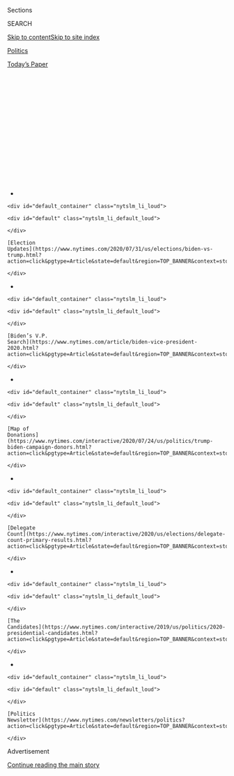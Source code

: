 <div id="app">

<div>

<div>

<div>

<div class="NYTAppHideMasthead css-1q2w90k e1suatyy0">

<div class="section css-ui9rw0 e1suatyy2">

<div class="css-eph4ug er09x8g0">

<div class="css-6n7j50">

</div>

<span class="css-1dv1kvn">Sections</span>

<div class="css-10488qs">

<span class="css-1dv1kvn">SEARCH</span>

</div>

[Skip to content](#site-content)[Skip to site
index](#site-index)

</div>

<div id="masthead-section-label" class="css-1wr3we4 eaxe0e00">

[Politics](https://www.nytimes.com/section/politics)

</div>

<div class="css-10698na e1huz5gh0">

</div>

</div>

<div id="masthead-bar-one" class="section hasLinks css-15hmgas e1csuq9d3">

<div class="css-uqyvli e1csuq9d0">

</div>

<div class="css-1uqjmks e1csuq9d1">

</div>

<div class="css-9e9ivx">

[](https://myaccount.nytimes.com/auth/login?response_type=cookie&client_id=vi)

</div>

<div class="css-1bvtpon e1csuq9d2">

[Today’s
Paper](https://www.nytimes.com/section/todayspaper)

</div>

</div>

</div>

</div>

<div data-aria-hidden="false">

<div id="site-content" data-role="main">

<div>

<div class="css-1aor85t" style="opacity:0.000000001;z-index:-1;visibility:hidden">

<div class="css-1hqnpie">

<div class="css-epjblv">

<span class="css-17xtcya">[Politics](/section/politics)</span><span class="css-x15j1o">|</span><span class="css-fwqvlz">Trump
Hails Acquittal and Lashes Out at His ‘Evil’ and ‘Corrupt’
Opponents</span>

</div>

<div class="css-k008qs">

<div class="css-1iwv8en">

<span class="css-18z7m18"></span>

<div>

</div>

</div>

<span class="css-1n6z4y">https://nyti.ms/2tB92MT</span>

<div class="css-1705lsu">

<div class="css-4xjgmj">

<div class="css-4skfbu" data-role="toolbar" data-aria-label="Social Media Share buttons, Save button, and Comments Panel with current comment count" data-testid="share-tools">

  - 
  - 
  - 
  - 
    
    <div class="css-6n7j50">
    
    </div>

  - 
  - 

</div>

</div>

</div>

</div>

</div>

</div>

<div id="NYT_TOP_BANNER_REGION" class="css-13pd83m">

<div>

<div id="styln-elections-notifications-menu" class="section interactive-content interactive-size-medium css-1edisqu">

<div class="css-17ih8de interactive-body">

<div class="nytslm_innerContainer" data-aria-live="polite">

<div class="nytslm_title">

</div>

  - 
    
    <div id="default_container" class="nytslm_li_loud">
    
    <div id="default" class="nytslm_li_default_loud">
    
    </div>
    
    [Election
    Updates](https://www.nytimes.com/2020/07/31/us/elections/biden-vs-trump.html?action=click&pgtype=Article&state=default&region=TOP_BANNER&context=storylines_menu)
    
    </div>

  - 
    
    <div id="default_container" class="nytslm_li_loud">
    
    <div id="default" class="nytslm_li_default_loud">
    
    </div>
    
    [Biden’s V.P.
    Search](https://www.nytimes.com/article/biden-vice-president-2020.html?action=click&pgtype=Article&state=default&region=TOP_BANNER&context=storylines_menu)
    
    </div>

  - 
    
    <div id="default_container" class="nytslm_li_loud">
    
    <div id="default" class="nytslm_li_default_loud">
    
    </div>
    
    [Map of
    Donations](https://www.nytimes.com/interactive/2020/07/24/us/politics/trump-biden-campaign-donors.html?action=click&pgtype=Article&state=default&region=TOP_BANNER&context=storylines_menu)
    
    </div>

  - 
    
    <div id="default_container" class="nytslm_li_loud">
    
    <div id="default" class="nytslm_li_default_loud">
    
    </div>
    
    [Delegate
    Count](https://www.nytimes.com/interactive/2020/us/elections/delegate-count-primary-results.html?action=click&pgtype=Article&state=default&region=TOP_BANNER&context=storylines_menu)
    
    </div>

  - 
    
    <div id="default_container" class="nytslm_li_loud">
    
    <div id="default" class="nytslm_li_default_loud">
    
    </div>
    
    [The
    Candidates](https://www.nytimes.com/interactive/2019/us/politics/2020-presidential-candidates.html?action=click&pgtype=Article&state=default&region=TOP_BANNER&context=storylines_menu)
    
    </div>

  - 
    
    <div id="default_container" class="nytslm_li_loud">
    
    <div id="default" class="nytslm_li_default_loud">
    
    </div>
    
    [Politics
    Newsletter](https://www.nytimes.com/newsletters/politics?action=click&pgtype=Article&state=default&region=TOP_BANNER&context=storylines_menu)
    
    </div>

</div>

</div>

</div>

</div>

</div>

<div id="top-wrapper" class="css-1sy8kpn">

<div id="top-slug" class="css-l9onyx">

Advertisement

</div>

[Continue reading the main
story](#after-top)

<div class="ad top-wrapper" style="text-align:center;height:100%;display:block;min-height:250px">

<div id="top" class="place-ad" data-position="top" data-size-key="top">

</div>

</div>

<div id="after-top">

</div>

</div>

<div>

<div id="sponsor-wrapper" class="css-1hyfx7x">

<div id="sponsor-slug" class="css-19vbshk">

Supported by

</div>

[Continue reading the main
story](#after-sponsor)

<div id="sponsor" class="ad sponsor-wrapper" style="text-align:center;height:100%;display:block">

</div>

<div id="after-sponsor">

</div>

</div>

<div class="css-186x18t">

</div>

<div class="css-1vkm6nb ehdk2mb0">

# Trump Hails Acquittal and Lashes Out at His ‘Evil’ and ‘Corrupt’ Opponents

</div>

As President Trump renewed his attacks on Speaker Nancy Pelosi and
Democrats, his press secretary threatened payback against them.

![<span class="css-16f3y1r e13ogyst0">President Trump claimed
vindication for his acquittal on two articles of impeachment, and
thanked several lawmakers who helped him through the
process.</span><span class="css-cch8ym"><span class="css-1dv1kvn">Credit</span><span class="css-cnj6d5 e1z0qqy90" itemprop="copyrightHolder"><span class="css-1ly73wi e1tej78p0">Credit...</span><span>Doug
Mills/The New York
Times</span></span></span>](https://static01.nyt.com/images/2020/02/06/us/politics/06dc-trumpspeech-sub/06dc-trumpspeech-sub-videoSixteenByNine3000-v2.jpg)

<div class="css-18e8msd">

<div class="css-vp77d3 epjyd6m0">

<div class="css-hus3qt ey68jwv0" data-aria-hidden="true">

[![Peter
Baker](https://static01.nyt.com/images/2018/06/13/multimedia/peter-baker/peter-baker-thumbLarge-v2.png
"Peter Baker")](https://www.nytimes.com/by/peter-baker)

</div>

<div class="css-1baulvz">

By [<span class="css-1baulvz last-byline" itemprop="name">Peter
Baker</span>](https://www.nytimes.com/by/peter-baker)

</div>

</div>

  - 
    
    <div class="css-ld3wwf e16638kd2">
    
    Published Feb. 6, 2020Updated Feb. 14,
    2020
    
    </div>

  - 
    
    <div class="css-4xjgmj">
    
    <div class="css-pvvomx" data-role="toolbar" data-aria-label="Social Media Share buttons, Save button, and Comments Panel with current comment count" data-testid="share-tools">
    
      - 
      - 
      - 
      - 
        
        <div class="css-6n7j50">
        
        </div>
    
      - 
      - 
    
    </div>
    
    </div>

</div>

</div>

<div class="section meteredContent css-1r7ky0e" name="articleBody" itemprop="articleBody">

<div class="css-1fanzo5 StoryBodyCompanionColumn">

<div class="css-53u6y8">

WASHINGTON — [President
Trump](https://www.nytimes.com/2020/02/14/podcasts/the-daily/trump-acquittal.html?action=click&module=Briefings&pgtype=Homepage)
and his Republican allies focused on exacting payback against his
political opponents on Thursday after [his acquittal in his Senate
impeachment
trial](https://www.nytimes.com/2020/02/05/us/politics/trump-acquitted-impeachment.html),
signaling that the conflict that has consumed Washington for months may
only escalate rather than recede.

Choosing retaliation over reconciliation, Mr. Trump lashed out at
Democrats and the one Republican senator who voted for conviction. He
[turned a prayer breakfast into a launching
pad](https://www.nytimes.com/2020/02/06/us/politics/trump-prayer-impeachment.html)
for political attacks and then staged a long, rambling venting session
at the White House where he denounced “evil” and “crooked” lawmakers and
the “top scum” at the F.B.I. for trying to take him down.

Mr. Trump’s team indicated that his desire to turn the tables on his
foes may go beyond just tough language. The White House press secretary
declared that Democrats “[should pay
for](https://www.foxnews.com/media/stephanie-grisham-dems-must-be-held-accountable-for-corrupt-impeachment)”
impeaching the president, and the Trump administration worked to
[facilitate a Senate Republican
investigation](https://www.nytimes.com/2020/02/06/us/politics/hunter-biden-investigation.html)
of Hunter Biden, the son of former Vice President Joseph R. Biden Jr.,
the goal of Mr. Trump that was at the heart of his impeachment.

“It was evil,” Mr. Trump said of the investigations that led to his
Senate trial in an hourlong stream-of-consciousness address to
supporters in the East Room of the White House, tossing aside the more
calibrated text prepared by his staff. “It was corrupt. It was dirty
cops. It was leakers and liars, and this should never ever happen to
another president, ever. I don’t know that other presidents would have
been able to take it.”

</div>

</div>

<div class="css-1fanzo5 StoryBodyCompanionColumn">

<div class="css-53u6y8">

Democrats showed little sign of backing down either. House Democrats
have already said they are likely to resume their investigation into Mr.
Trump’s efforts to pressure Ukraine to incriminate the Bidens, while a
Senate Democrat on Thursday called for an inquiry into whether the
administration covered up related information by improperly classifying
it.

Speaker Nancy Pelosi, who sat just feet from Mr. Trump as he questioned
her faith during the annual National Prayer Breakfast, later pushed back
against his implication that she was disingenuous for saying she prayed
for him. Some of his remarks, she said, were “particularly without
class” and “so inappropriate at a prayer breakfast.”

She also suggested that Mr. Trump appeared to be on medication during
his State of the Union address on Tuesday. “He looked to me like he was
a little sedated,” she told reporters. “Looked that way last year, too.”

Mr. Trump’s vituperative performance on Thursday was the diametrical
opposite of how President Bill Clinton responded to [his own
acquittal](https://www.washingtonpost.com/politics/clinton-impeachment/senate-acquits-president-clinton/)
after a Senate impeachment trial in 1999. On the day he was cleared of
charges of perjury and obstruction of justice, [Mr. Clinton appeared
alone](https://www.nytimes.com/1999/02/13/us/the-president-s-acquittal-clinton-statement.html)
in the Rose Garden, said he was “profoundly sorry” and called for
“reconciliation and renewal.”

His Republican opponents at the time were just as eager to move on,
feeling burned after losing seats in midterm elections and watching not
one but two of their House speakers step down. One important difference
is that Mr. Clinton was in his second term, while Mr. Trump is seeking
re-election in a campaign framed in part by the impeachment debate.

</div>

</div>

<div class="css-1fanzo5 StoryBodyCompanionColumn">

<div class="css-53u6y8">

For Mr. Trump, the Senate’s rejection of the two articles of impeachment
against him on Wednesday was marred by the fact that Mitt Romney,
Republican of Utah, was the [only senator to break
rank](https://www.nytimes.com/2020/02/05/us/politics/romney-trump-impeachment.html),
joining every Democrat in [voting to convict Mr.
Trump](https://www.nytimes.com/2020/02/06/podcasts/the-daily/mitt-romney.html)
for [abuse of
power](https://www.nytimes.com/interactive/2020/01/22/us/politics/impeachment-articles-arguments.html).

<div id="NYT_MAIN_CONTENT_1_REGION" class="css-9tf9ac">

<div>

<div id="styln-nfldraft-updates-block" class="section interactive-content interactive-size-medium css-1ftcdic">

<div class="css-17ih8de interactive-body">

<div id="styln-briefing-block" data-asset-id="">

<div class="briefing-block-header-section">

# [Latest Updates: 2020 Election](https://www.nytimes.com/2020/07/31/us/elections/biden-vs-trump.html?action=click&pgtype=Article&state=default&region=MAIN_CONTENT_1&context=storylines_live_updates)

<div class="briefing-block-ts">

Updated 2020-08-01T01:26:45.732Z

</div>

</div>

  - [Kamala Harris, a top vice-presidential contender, confronts double
    standards.](https://www.nytimes.com/2020/07/31/us/elections/biden-vs-trump.html?action=click&pgtype=Article&state=default&region=MAIN_CONTENT_1&context=storylines_live_updates#link-29fdff45)
  - [Karen Bass and Susan Rice are rising on Biden’s vice-presidential
    shortlist.](https://www.nytimes.com/2020/07/31/us/elections/biden-vs-trump.html?action=click&pgtype=Article&state=default&region=MAIN_CONTENT_1&context=storylines_live_updates#link-13ec3d9c)
  - [Trump says Russian bounties to kill U.S. troops ‘never took
    place.’](https://www.nytimes.com/2020/07/31/us/elections/biden-vs-trump.html?action=click&pgtype=Article&state=default&region=MAIN_CONTENT_1&context=storylines_live_updates#link-49e9a016)

<div class="briefing-block-footer">

<div class="briefing-block-footer-meta">

[See more
updates](https://www.nytimes.com/2020/07/31/us/elections/biden-vs-trump.html?action=click&pgtype=Article&state=default&region=MAIN_CONTENT_1&context=storylines_live_updates)

</div>

</div>

</div>

</div>

</div>

</div>

</div>

Angry at Mr. Romney’s defection, Mr. Trump waited a day to appear in
person with supporters in the East Room in a ceremony that veered
between celebration and confrontation.

Mr. Trump held up a copy of The Washington Post to show its banner
headline, “Trump Acquitted,” then reviewed the long litany of
investigations against him over the last three years, dismissing them as
partisan efforts to stop him from serving as president.

“We first went through Russia, Russia, Russia,” he said, mocking the
investigations into the Kremlin’s interference in the 2016 presidential
election on his behalf and ties between his campaign and Moscow. “It was
all bullshit,” he said, the first time he or any president has been
known to use that profanity in a formal event on camera in the East
Room, according to [Factba.se](https://factba.se/), a research
service.

</div>

</div>

<div class="audioFigureHeading">

<div class="css-1et479a">

![](https://static01.nyt.com/images/2017/01/29/podcasts/the-daily-album-art/the-daily-album-art-articleInline-v2.jpg?quality=75&auto=webp&disable=upscale)

</div>

### Listen to ‘The Daily’: The Post-Acquittal Presidency

<span class="css-59o34k">How has President Trump’s acquittal in the
Senate impeachment trial emboldened him in the Oval Office?</span>

</div>

<div class="css-qe9gm7">

<div>

<div class="css-1g7y0i5 e1drnplw0">

<div class="css-1ceswkc e1drnplw1">

</div>

<div class="css-f2fzwx e1drnplw2">

<div data-aria-labelledby="modal-title" data-role="region">

<div id="modal-title" class="css-mln36k">

transcript

</div>

<div class="css-pbq7ev">

</div>

<span>Back to The
Daily</span>

<div class="css-f6lhej">

<div class="css-1ialerq">

<div class="css-1701swk">

bars

</div>

<div>

<div class="css-1t7yl1y">

0:00/28:08

</div>

<div class="css-og85jy">

\-28:08

</div>

</div>

</div>

</div>

<div class="css-15fbio0">

<div class="css-1p4nyns">

transcript

## Listen to ‘The Daily’: The Post-Acquittal Presidency

### Hosted by Michael Barbaro, produced by Eric Krupke, Adizah Eghan, and Jonathan Wolfe, and edited by Lisa Chow

#### How has President Trump’s acquittal in the Senate impeachment trial emboldened him in the Oval Office?

</div>

  - \[music\]

  - michael barbaro  
    From The New York Times, I’m Michael Barbaro. This is “The Daily.”
    
    Today: President Trump has undertaken a campaign of retribution
    against those who crossed him during the impeachment inquiry and
    favors for those who have tried to protect him. Peter Baker on the
    post-acquittal presidency.
    
    It’s Friday, February 14.

  - archived recording  
    \[HORNS\] Ladies and gentlemen, the President of the United States.

michael barbaro

Peter, I want to begin with retribution. How does that start?

  - archived recording (donald trump)  
    Well, thank you very much, everybody. Wow.

peter baker

The day after his acquittal in the Senate, the president gathers people
in the East Room of the White House for an event. It’s not quite a press
conference. It’s not quite a speech. It’s really kind of a mix, a mix of
a celebration of his acquittal but a venting session of his grievances.

  - archived recording (donald trump)  
    I want to start by thanking some of — and I call them friends,
    because you develop friendships and relationships when you’re in
    battle and war.

peter baker

And he wants to thank the people who stood behind him, names them in the
audience.

  - archived recording (donald trump)  
    Mitch McConnell, I want to tell you, you did a fantastic job.
    \[APPLAUSE\]

peter baker

Mitch McConnell, the Republican leader who did more than anybody to
secure his acquittal in the trial. And he mentions Jim Jordan —

  - archived recording (donald trump)  
    When I first got to know Jim, I said, huh, he never wears a jacket.
    What the hell’s going on? He’s obviously very proud of his body.
    \[LAUGHTER\]

peter baker

— and other members of the House, the Freedom Caucus, the conservative
Republicans who always stood by him in the most aggressive and assertive
and staunch way. And then, of course, he turns to his enemies.

The people he blames for his ordeal, the people he thinks have treated
him so unfairly, have plotted against him, been disloyal or what have
you. And he names ones that you would expect, of course.

  - archived recording (donald trump)  
    Nancy Pelosi is a horrible person.

peter baker

Nancy Pelosi, he says she’s a horrible person.

  - archived recording (donald trump)  
    A corrupt politician named Adam Schiff made up my statement to the
    Ukrainian president. He brought it out of thin air — just made it
    up. They say he’s a screenwriter, a failed screenwriter.

peter baker

He names, of course, Adam Schiff, the lead House prosecutor.

  - archived recording (donald trump)  
    And then you have some that used religion as a crutch. They never
    used it before.

peter baker

He names Mitt Romney, the Republican, the only Republican senator to
vote for conviction.

  - archived recording (donald trump)  
    But, you know, it’s a failed presidential candidate, so things can
    happen when you fail so badly running for president.

peter baker

These two now, of course, are really at odds. And you see the visceral
anger in the president in this moment.

And he mentions Colonel Alexander Vindman, a member of his own staff, a
detailee from the Pentagon working on Ukraine issues, and his twin
brother Yevgeny Vindman, who also works at the N.S.C. staff. He says it
almost in passing.

  - archived recording (donald trump)  
    Lieutenant Colonel Vindman and his twin brother, right?

peter baker

And he says it with such dripping disdain in his voice. You’d get the
sense immediately, of course, that this is somebody who’s really angry
at the president, and he’s got his attention.

michael barbaro

And remind us what puts Vindman in this list of enemies.

peter baker

Colonel Vindman was one of the members of the White House staff, the
National Security Council staff who were subpoenaed by the House to
testify in the impeachment inquiry. He didn’t come forward voluntarily.
He was required to by law to give his testimony to the committee. And
during his testimony, he told about being on the famous July 25 call
between the president and President Zelensky of Ukraine when the
president asked him to investigate Joe Biden and the Democrats. And
Colonel Vindman told the committee that he thought that was
inappropriate, and he reported it to his superiors at the N.S.C. And for
that, he has been on the target list of President Trump and his allies
ever since. Painted as disloyal, painted as even treasonous to the
country. His patriotism questioned even though he’s a decorated veteran
of the Iraq War, injured in battle, and really, a kind of a symbol to
both sides of sort of where this fight has evolved.

  - archived recording (donald trump)  
    Our country is just respected again, and it’s an honor to be with
    the people in this room. Thank you very much, everybody. Thank you.
    Thank you very much. Thank you.

peter baker

And so he comes to the end of this sort of rambling, meandering talk
that goes on for an hour and two minutes. And you get the sense that
this is not the end and that there’s more to come.

  - archived recording  
    Well, President Trump has begun his revenge in the wake of his
    impeachment trial.

peter baker

Colonel Vindman, the same witness he had just talked about so
dismissively at the East Room event finds himself escorted out of the
White House by security guards and told his services are no longer
needed —

michael barbaro

Wow.

peter baker

— exiled back to the Pentagon from which he came. Not just him —

  - archived recording  
    Escorted out of his job and off the White House grounds, as was his
    twin brother, who was also assigned to the N.S.C.

peter baker

His brother Yevgeny Vindman — who didn’t do anything, had nothing to do
with the impeachment hearings at all, except to show up and sit behind
his brother just as a matter of family support — also dismissed from his
post at the National Security Council, marched out at the same time by
security and sent back to the Pentagon.

  - archived recording  
    Today, Vindman’s lawyer issued a statement saying, quote, “The truth
    has cost him his job, his career and his privacy.”

peter baker

You can understand why a president might not want somebody on his staff
who had testified an impeachment hearing against him. But it was handled
in a way that was meant to maximize the public message, right? I’ll tell
you what I mean by that. The N.S.C. is currently undergoing a
downsizing. And in fact, the plan was to move Colonel Vindman out as
part of that, or at least to use that as the cover to to say, it’s not
about reprisal. It’s not about his role in impeachment. It’s just part
of this overall restructuring. And that’s frankly how other presidents
might have handled a situation like that.

michael barbaro

Come up with a rationale.

peter baker

Come up with a rationale, come up with a public face-saving kind of
storyline, a narrative, at least, that even though people would see
through it, would at least have the veneer of looking professional
rather than vindictive. That was not what the president wanted. He made
sure they did this separate from that reorganization. They did not
explain it as part of that reorganization. And they did not deny when we
called them that day that this was what it looked like, which was, of
course, an act of retribution.

michael barbaro

OK, so what happens next?

peter baker

Well, we thought that was the story for the day, these two brothers
being marched out of there.

michael barbaro

Right.

peter baker

And then we discover as the evening arrives that it’s not over.

  - archived recording  
    Now we’re getting word that the U.S. ambassador to the European
    Union, Gordon Sondland, he is out as well.

peter baker

Gordon Sondland, you may remember him. He was the ambassador to the
European Union, who had been deeply involved in the Ukraine pressure
campaign, on the phone with the president and required to testify,
became a key witness in the House hearings. He said that they were
operating on the order of the president himself. He said that it was
clearly a quid pro quo, and he said that everyone was in the loop.
Suddenly, it turns out he’s out as well. Now, as with Vindman, there was
a way to do this that would have minimized the public kerfuffle. Gordon
Sondland actually was ready to leave. He had told his superiors at the
State Department that he was ready to step down on his own. And he got
word that Friday you have to resign today, they told him. But he says,
no. I don’t want to resign on the same day that you’re pushing out these
Vindmans as if I’m part of some sort of purge.

michael barbaro

Wow.

peter baker

If you want me today, you’re going to have to fire me. And they called
back and said, OK, you’re fired.

michael barbaro

So at this point, it’s clear that this is a vindictive purge of anyone
who did anything that put the president in a negative light during the
impeachment process. And what is the reaction to that, that very clear
and deliberate message from the president inside Washington?

peter baker

Certainly among Democrats, even among a few Republicans who say what’s
the message you’re sending? If you respond to a subpoena, as ordered by
the law, and you give your testimony, you shouldn’t be punished for
doing that. The president’s view is, why should I have people I can’t
trust working for me? It’s my right as the president to have a staff
that serves my interests that I believe is loyal. And he’s made clear
that loyalty is a number one when it comes to this president. There’s no
other quality that matters more to him.

michael barbaro

And, Peter, as somebody who’s covered many White Houses, is he right
about that? Is it ultimately a presidential prerogative to decide if
someone testified against you, that, you know, you no longer want them
around, you don’t want them in those jobs anymore, especially
presidential appointments?

peter baker

It’s a good question, right? Because it does feel like it would be
untenable to have testified and provided damaging testimony against the
president, and then come to work every day afterwards. You would think,
in fact, you might not want to necessarily do that. But the question
isn’t what’s the right place then for that person to work. The
question is what the message the president is trying to send by what
he’s doing, right?

michael barbaro

Right.

peter baker

This president has made a point of making sure everybody knows these
people are out, and they’re out because of him and because he will not
tolerate disloyalty.

michael barbaro

OK, so that is the campaign of retribution so far, post acquittal, which
brings us to the campaign of protection for the president’s allies.

peter baker

Right. It’s not enough just to go after his perceived enemies. Now it’s
time to do something to protect his friends. And for him, this is going
to start with a colorful character and longtime friend and adviser named
Roger Stone, who’s about to go to prison.

michael barbaro

We’ll be right back.

So, Peter, before we get to how the president is trying to protect Roger
Stone, remind us who Roger Stone is.

peter baker

Roger Stone has been in American politics going back decades.

He is somebody who calls himself a dirty trickster.

  - archived recording (roger stone)  
    I’m certainly guilty of bluffing and posturing and punking the
    Democrats. Unless they pass some law against \[BLEEP\] and I missed
    it, I’m engaging in tradecraft. It’s politics.

peter baker

He’s a self-proclaimed fan of Richard Nixon. Even to this day, he has a
Richard Nixon tattoo.

michael barbaro

Right.

peter baker

He’s somebody who’s involved early on in some of the Reagan and Dole
campaigns, but over the years kind of drifted off into the side, really
kind of more of a fringe character, a conspiracy theorist, a
provocateur.

  - archived recording 1  
    In 1980, Stone began a lobbying firm with Paul Manafort that
    unapologetically catered to human rights abusers.

  - archived recording 2  
    He has these maxims on how he conducts his political strategy. One
    of his rules is never turn down an opportunity to have sex or be on
    television.

  - archived recording 3  
    We’ve seen a lot of colorful characters in the world of political
    consulting, none more colorful than Roger Stone. And that is the
    most charitable adjective you can apply to the single weirdest man
    possibly in the history of political consulting.

peter baker

He’d been friends for years with Donald Trump. And like Roger Stone,
Trump comes from the outside, right? He was not part of the Republican
establishment. But suddenly, he’s powering forward toward a presidential
bid. And he brings with him people like Roger Stone, who had not been in
the center of American politics now for years.

michael barbaro

Right. And my recollection is that it’s during that campaign that Roger
Stone gets into very significant trouble.

peter baker

Right. He becomes wrapped up in the whole story about the Russian
hacking of the Democratic emails.

  - archived recording  
    Hillary Clinton’s campaign dealing with more email problems. The
    email account of campaign chairman John Podesta was hacked and many
    of the emails released.

peter baker

Things he said gave the impression that he might have known about it in
advance.

michael barbaro

Right.

  - archived recording  
    So were you surprised when John Podesta’s emails came out, as you
    seemed to predict ahead of time?

  - archived recording (roger stone)  
    I was interested, like the rest of the country.

  - archived recording  
    Were you surprised?

  - archived recording (roger stone)  
    No, I wouldn’t say that I was surprised.

peter baker

And that puts him right in the heart of this. Is he a link between the
Trump campaign and Russia through perhaps WikiLeaks, which is the cutout
that the Russians used to get these emails out. And so, once the
president wins and comes into office, his friend Roger Stone finds
himself under investigation for what he knew and when he knew it. And
then Congress jumps in. They call Stone to testify at the House
Intelligence Committee. And this is where he really gets into trouble.

  - archived recording (roger stone)  
    We had a very frank exchange. I answered all of the questions. I
    made the case that the accusation that I knew about John Podesta’s
    email hack in advance was false, that I knew about the content and
    source of the WikiLeaks disclosures regarding Hillary Clinton was
    false.

peter baker

He starts telling things that are demonstrably not true. And he
ultimately ends up getting charged with lying to Congress. He also tries
to get an associate of his to not tell the truth, threatens him even,
threatens to kill his dog.

michael barbaro

Whoa.

peter baker

And he was put on trial. And last fall Roger Stone was convicted of
seven crimes, seven felonies, including lying to Congress and witness
intimidation.

michael barbaro

And these are conditions on very serious charges of obstructing a
congressional investigation into Russian meddling in the 2016 election.
That’s right. I remember thinking when that happened, like, whoa. This
is the big leagues for Roger Stone.

peter baker

Exactly. And the question is, why is he lying? Why is he obstructing? Is
he trying to protect the president? This is how this all fits together,
right? This goes back to the whole Russian interference. This goes back
to the Mueller probe. This goes back to the things that have dominated
this presidency for three years and frustrated this president for three
years. So he sees Roger Stone’s conviction as an illegitimate shot at
him, at himself, the president. A way of trying to take him down because
they couldn’t take him down any other way.

michael barbaro

OK. So Peter, how does the president try to protect Stone after this
conviction?

peter baker

So even as he’s in the middle of this campaign of retribution against
the Vindman brothers and Gordon Sondland, he is increasingly aware that
the sentencing for Roger Stone is coming up. And then, when Monday comes
around and the prosecutors present their recommendation for a sentence
to the court, the prosecutors ask for seven to nine years behind bars.
That’s the normal sentence that would be required under the sentencing
guidelines passed by Congress for crimes of the type that Roger Stone
was convicted of. So they didn’t go outside of those guidelines. They
simply said we want to sentence him to what the guidelines say. That
doesn’t mean the judge would go along with it, but that was their
recommendation. Well, that set the president off.

  - archived recording  
    The president expressed his outrage on Twitter, calling it a very
    unfair situation, adding, “Cannot allow this miscarriage of
    justice\!”

peter baker

In the middle of the night, he starts sending out tweets, angry tweets.
How can this happen? Nine years, this is outrageous. And they’re going
after him. How come they don’t go after my enemies but they go after
him? And that just sort of sets the town ablaze.

  - archived recording  
    Controversy in the nation’s capital now over a sentencing
    recommendation for President Trump’s longtime friend Roger Stone.

peter baker

Here’s a president weighing in directly on a court case involving a
friend of his. This is something that we have not seen really since
Watergate. Presidents don’t, especially publicly, weigh in on
prosecutions of people that they are personally connected to, at least
except in the venue of issuing pardons at some point, which they
sometimes do. So this has shocked a lot of people. But what really
shocked a lot of people in Washington was when they woke up a few hours
later on Tuesday and they saw not only these tweets, but they saw that
the attorney general of the United States, Bill Barr, had essentially
overruled the career prosecutors.

  - archived recording  
    Breaking news involving President Trump. A stunning reversal in the
    sentencing recommendation for Trump confidant Roger Stone.

peter baker

And said, no, we’re not going to ask for a sentence this heavy. We’re
going to ask for something lighter.

michael barbaro

So not seven to nine years, something less.

peter baker

Not seven to nine years, something less. It doesn’t specify what, but
something below what the guidelines would normally call for. And so this
is causing a huge furor in the U.S. attorney’s office in Washington.

  - archived recording  
    What is going on? President Trump knows how to get away with stuff
    when we’re not watching.

peter baker

The four career prosecutors who worked on the Stone case, all four of
them, quit.

  - archived recording  
    We’re following some truly stunning, breaking news, still developing
    by the minute this hour. Federal prosecutors in the Roger Stone
    criminal case have resigned this afternoon.

peter baker

One after the other. One, two, three, four, just like that.

  - archived recording  
    This does not happen. Prosecutors don’t resign just days before they
    go to sentencing after a case that they’ve worked so hard on.

peter baker

One of them actually quits his job altogether, leaves the Justice
Department as a whole.

  - archived recording  
    In protest.

peter baker

Well, they don’t say it, but that’s the obvious conclusion. Yes, they’re
protesting the overruling of their recommendation. And I think that they
felt like they had an ethical obligation. If they had told the court
this is the sentence we think is appropriate, and then suddenly a day
later the same department is coming and saying, no, we don’t — how is
that tenable for them to continue on that case?

michael barbaro

And, Peter, given what has just happened — the firing of Vindman,
Sondland, Vindman’s brother — what is the reaction to this intervention?
Not just the retribution, but this protection?

peter baker

Well, in effect, the Democrats are saying we told you so, right?

  - archived recording (chuck schumer)  
    No serious person believes President Trump has learned any lesson.
    He doesn’t learn any lessons. He does just what he wants, what suits
    his ego at the moment.

peter baker

Senator Schumer, the Democratic leader in the upper chamber goes to the
floor and gives a pretty passionate speech in which he says that the
natural consequence of acquitting the president on the Ukraine matter
means that he feels completely unleashed and empowered to do whatever he
thinks is right for his own political interests.

  - archived recording (chuck schumer)  
    We are witnessing a crisis in the rule of law in America, unlike one
    we have ever seen before. It’s a crisis of President Trump’s making,
    but it was enabled and emboldened by every Senate Republican.

peter baker

Even amongst some Republicans, you’re seeing you know some discomfort,
particularly among moderate Republicans who tried to give the president
the benefit of the doubt by standing with him in the impeachment trial.
A couple of them had said even, well, maybe he’ll have learned a lesson
from all of this and he’ll be more measured, he’ll be more restrained in
the future and that that would be a good thing. Well, what you’re
hearing a lot of people saying is that doesn’t seem to be the case. And
I think that the question going forward is going to be, is it just a
burst of energy and lashing out in the days after the acquittal, or is
this the beginning of a month’s long recalibration of his
administration? What is he going to do going forward?

michael barbaro

Right. Is this the post-aquittal presidency, one in which enemies are
punished and allies are at all costs protected?

peter baker

Right, exactly. And that the instruments of government are to serve the
president’s interests, not just the public’s interests.

michael barbaro

Peter, what you have described here is what an old school political
terms might be called a strategy of carrots and sticks, but on steroids,
right? You protect those who have done right by you, and you punish
those who have somehow wronged you. And in the case of the president,
that “steroided up” strategy clearly worked when it came to impeachment.
And we talked to you. We talked to many of our colleagues about the fact
that there was genuine fear of crossing this president, and that that
influenced how the Senate voted in the impeachment trial. So if this
strategy is working — and by all accounts, it is working — why shouldn’t
the president keep it up?

peter baker

Well, it’s a great question. I think one of the things we’ve learned
about the last three years is that the norms, the standards, the lines
that we used to think of that constrained a president were more
aspirational and conceptual than they were legal. You go look. You go
back far enough, you’re going to find plenty of presidents who punished
their enemies and protected their friends. But in the post-Watergate
period in particular, when we put in new guardrails, we put a new laws,
we put in new systems, we thought that that had been minimized at the
very least, right? That, yeah, you’re going to probably give an
appointment to somebody who’s been good to you. And you’re going to
maybe take away a grant from the state of somebody who crossed you on a
vote. These things happen. They happen under any presidency. This is
that, as you put it, on steroids. And it’s overt. It’s right out there
in the open. He wants everybody to know what he’s doing. He wants
everybody to understand. You are loyal to this president or you should
get out. And that’s true of people in government. That’s true of people
even in Congress. He’s made very clear that the Republican Party has no
room for anybody who is not on his side. You’re either in his camp or
you’re not.

michael barbaro

And, of course, there’s a larger context here, which is we’re in the
middle of a presidential election. And I wonder how this behavior by the
president fits into his re-election strategy.

peter baker

You say that all this fits into a broader approach by this presidential
politics. It’s not about unifying. It’s about dividing. It’s about us
versus them. And this is what the appeal is to his constituents. It is:
I am fighting for you. And they are trying to stop me. It’s the deep
state, it’s the Democrats, it’s the fake news media. They’re all trying
to stop me, and by extension, you. And that’s why you should stick with
me in this election this fall. So this idea that Washington is all
alarmed by retributions and protections of friends because it violates
norms doesn’t hurt his appeal to many of his voters out there, because
it’s part of this larger argument that he’s making. And the larger
argument is I am a force of disruption. I am a force that is shaking
things up. And the reason why you’re seeing things in the news that are
bad about me is because they’re fighting back. And you should stay with
me because it’s not just me. It’s about you too.

michael barbaro

Peter, thank you.

peter baker

OK, thank you.

michael barbaro

On Thursday, in an interview with ABC News, Attorney General Bill Barr
said that the president’s interference in cases like Roger Stone’s was
making it all but impossible for him to run the Department of Justice.

  - archived recording (william barr)  
    To have public statements and tweets made about the department,
    about people in the department, our men and women here, about cases
    pending in the department and about judges before whom we have
    cases, make it impossible for me to do my job and to assure the
    courts and the prosecutors and the department that we’re doing our
    work with integrity.

michael barbaro

But Barr did not directly criticize the president, and confirmed in the
interview that he had overruled prosecutors to recommend a more lenient
sentence for Stone.

We’ll be right back.

Here’s what else you need to know today.

  - archived recording  
    Are there any senators in the chamber wishing to change their vote?
    If not, the yeas are 55, the nays are 45. The joint resolution as
    amended is passed.

michael barbaro

On Thursday, a bipartisan majority in the Senate passed a resolution
requiring President Trump to seek authorization from Congress before
taking further military action against Iran. The legislation, which was
already passed by the House, is an unusual move to restrain presidential
power and reflected the growing unease within Congress over Trump’s
approach to Iraq, which many fear could lead to all-out war. It follows
Trump’s decision six weeks ago to kill Qassim Suleimani, a top Iranian
military commander, without the authorization of Congress.

“The Daily” is made by Theo Balcomb, Andy Mills, Lisa Tobin, Rachel
Quester, Lynsea Garrison, Annie Brown, Clare Toeniskoetter, Paige
Cowett, Michael Simon Johnson, Brad Fisher, Larissa Anderson, Wendy
Dorr, Chris Wood, Jessica Cheung, Alexandra Leigh Young, Jonathan Wolfe,
Lisa Chow, Eric Krupke, Marc Georges, Luke Vander Ploeg, Adizah Eghan,
Kelly Prime, Julia Longoria, Donna Summer, Jazmin Aguilera, M.J. Davis
Lin, Austin Mitchell, Sayre Quevedo, Neena Pathak, Dan Jimison. Dave
Shaw, Sydney Harper, Daniel Guillematte, Hans Buetow and Robert Jimison.
Our theme music is by Jim Brunberg and Ben Landsverk of Wonderly.
Special thanks to Sam Dolnick, Mikayla Bouchard, Stella Tan, Lauren
Jackson, Julia Simon, Mahima Chablani and Nora Keller. That’s it for
“The Daily.” I’m Michael Barbaro. See you on Tuesday after the
holiday.

</div>

</div>

</div>

</div>

</div>

</div>

<div class="css-1fanzo5 StoryBodyCompanionColumn">

<div class="css-53u6y8">

The talk included a greatest-hits string of attacks on some of Mr.
Trump’s top villains, including the former F.B.I. director [James B.
Comey](https://www.nytimes.com/2017/05/09/us/politics/james-comey-fired-fbi.html)
(“that sleazebag”), his onetime deputy [Andrew G.
McCabe](https://www.nytimes.com/2019/10/01/us/politics/andrew-mccabe-judge-prosecutors.html),
the former F.B.I. officials [Lisa
Page](https://www.nytimes.com/2019/12/02/us/trump-lisa-page.html) and
[Peter
Strzok](https://www.nytimes.com/2019/08/06/us/politics/peter-strzok-lawsuit.html)
(“two lowlifes”), the former British intelligence officer Christopher
Steele, as well as Hunter Biden, Hillary Clinton and Barack Obama.

He called Ms. Pelosi “a horrible person,” Mr. Romney “a failed
presidential candidate” who used “religion as a crutch” and
Representative Adam B. Schiff, Democrat of California and the lead House
manager, a “corrupt politician.”

</div>

</div>

<div class="css-1fanzo5 StoryBodyCompanionColumn">

<div class="css-53u6y8">

The president thanked his lawyers and congressional Republicans,
praising them one by one for their support. In particular, he
highlighted Senator Mitch McConnell of Kentucky, the majority leader and
his most important defender in the Senate. “You did a fantastic job,”
Mr. Trump told him.

He called out more than a dozen other Republican defenders, including
Representatives Kevin McCarthy of California, the minority leader; Jim
Jordan of Ohio; Mark Meadows of North Carolina; and Elise Stefanik of
New York. Noticeably absent, and unmentioned by the president, were
[Rudolph W.
Giuliani](https://www.nytimes.com/interactive/2020/01/15/magazine/rudy-giuliani.html),
his personal lawyer at the center of the Ukraine pressure campaign, and
Senator Lindsey Graham of South Carolina, one of his most outspoken
allies.

“This is sort of a day of celebration, because we went through hell,”
Mr. Trump said. “But I’m sure they’ll try and cook up other things,” he
added of the Democrats, “because instead of wanting to heal our country
and fix our country, all they want to do — in my opinion, it’s almost
like they want to destroy our country. We can’t let it happen.”

In the wake of Mr. Trump’s acquittal, Republican senators pressed their
inquiries into Hunter Biden’s finances, seeking to prove that the
president was right to insist that Ukraine investigate him and the
former vice president.

A spokeswoman for Senator Ron Wyden of Oregon, the top Democrat on the
Senate Finance Committee, said the Treasury Department had readily
complied with a request by the Republican majority for documents related
to Hunter Biden’s business dealings in Ukraine, contrasted with the
administration’s refusal to provide papers for the House impeachment
inquiry.

For their part, Democrats were still seeking investigations, too.
Senator Christopher S. Murphy of Connecticut asked the Government
Accountability Office to review whether the Trump administration misused
classification power to hide information about the president’s Ukraine
pressure campaign. And House Democrats have already said they will
probably subpoena John R. Bolton, the former national security adviser,
to ask about Ukraine.

Stephanie Grisham, the White House press secretary, said Democrats
should be made to answer for what she called a dishonest attack on Mr.
Trump. “Maybe people should pay for that,” [she said on Fox
News](https://www.foxnews.com/media/stephanie-grisham-dems-must-be-held-accountable-for-corrupt-impeachment).
Asked to elaborate, she equated Mr. Trump with the United States.
“People should be held accountable for anything they do to hurt this
country and this president,” she said.

</div>

</div>

<div class="css-1fanzo5 StoryBodyCompanionColumn">

<div class="css-53u6y8">

Mr. Trump’s speech at the National Prayer Breakfast was as overtly
political as any president has delivered at the annual event,
traditionally a bipartisan affair marked by talk of faith and common
ground. He triumphantly held up newspapers reporting his acquittal,
cited rising stock markets, boasted about his approval rating and urged
the audience to vote in the fall.

Mr. Trump’s speech followed a keynote address by Arthur Brooks, a
Harvard professor and prominent conservative thinker, who called on
Americans to “love your enemies.” At one point, Mr. Brooks asked the
audience, “How many of you love somebody with whom you disagree
politically?” Hands around the room shot up. “I’m going to round that
off to 100 percent,” he said. But Mr. Trump did not raise his hand.

“Contempt is ripping our country apart,” Mr. Brooks continued. “We’re
like a couple on the rocks in this country.” Without directly mentioning
Mr. Trump, Mr. Brooks added: “Ask God to take political contempt from
your heart. And sometimes when it’s too hard, ask God to help you fake
it.”

Mr. Trump made no effort to fake it. “Arthur, I don’t know if I agree
with you,” he said when he took the microphone. “I don’t know if Arthur
is going to like what I’m going to say.”

He then launched into his grievances. “As everybody knows, my family,
our great country and your president have been put through a terrible
ordeal by some very dishonest and corrupt people,” he said.

Without naming them, Mr. Trump singled out Mr. Romney and Ms. Pelosi. “I
don’t like people who use their faith as justification for doing what
they know is wrong,” Mr. Trump said of Mr. Romney. Then, referring to
Ms. Pelosi, he said, “Nor do I like people who say, ‘I pray for you,’
when they know that’s not so.”

It was the first time the speaker and the president had appeared
together since [the State of the Union
address](https://www.nytimes.com/2020/02/05/us/politics/trump-state-of-the-union.html),
when Mr. Trump refused to shake Ms. Pelosi’s hand before his speech and
[she ripped up her copy of his
speech](https://www.nytimes.com/2020/02/05/us/politics/trump-pelosi.html)
after he gave it. When Ms. Pelosi gave a short talk at Thursday’s
breakfast about the poor and persecuted, Mr. Trump refused to look at
her, glowering with undisguised antipathy.

</div>

</div>

<div class="css-1fanzo5 StoryBodyCompanionColumn">

<div class="css-53u6y8">

By the end of his own speech at the prayer breakfast, Mr. Trump
recognized that his message did not fit the love-your-enemies theme. “I
apologize. I’m trying to learn,” he said. “It’s not easy. It’s not easy.
When they impeach you for nothing, then you’re supposed to like them?
It’s not easy, folks. I do my best.”

At a news conference later at the Capitol, Ms. Pelosi dismissed Mr.
Trump’s comments. “I don’t know if the president understands about
prayer,” she told reporters, but said she prays “hard for him because
he’s so off the track of our Constitution, our values.”

“He really needs our prayers,” she added. “He can say whatever he wants.
But I do pray for him.”

Reporting was contributed by Sheryl Gay Stolberg, Alan Rappeport,
Michael Crowley and Maggie
Haberman.

</div>

</div>

<div>

</div>

</div>

<div>

</div>

<div>

</div>

<div id="NYT_BELOW_MAIN_CONTENT_REGION">

<div>

<div id="STLYN_guide_v1_STYLN_guide_a" class="section css-l08pwh interactive-content interactive-size-medium">

<div class="css-17ih8de interactive-body">

<div class="g-story g-freebird g-max-limit" data-preview-slug="styln-scroll-guide">

</div>

<div id="g-electionguide-id" class="g-electionguide">

<div class="g-electionguide-container">

<div class="g-electionguide-wrapper">

<div class="g-electionguide-logo">

</div>

# Our 2020 Election Guide

Updated July 31, 2020

  - 
    
    -----
    
    ## The Latest
    
      - President Trump’s assault on the Postal Service is intersecting
        with his attacks on mail-in voting. [Voting rights groups say it
        is a recipe for
        disaster.](https://www.nytimes.com/2020/07/31/us/politics/trump-usps-mail-delays.html?action=click&pgtype=Article&state=default&region=BELOW_MAIN_CONTENT&context=storylines_guide)

  - 
    
    -----
    
    ## Biden’s V.P. Search
    
      - [Here are 13
        women](https://www.nytimes.com/article/biden-vice-president-2020.html?action=click&pgtype=Article&state=default&region=BELOW_MAIN_CONTENT&context=storylines_guide)
        who have been under consideration to be Joe Biden’s running
        mate, and why each might be chosen — and might not be.

  - 
    
    -----
    
    ## Keep Up With Our Coverage
    
      - Get an
        [email](https://www.nytimes.com/newsletters/politics?action=click&pgtype=Article&state=default&region=BELOW_MAIN_CONTENT&context=storylines_guide)
        recapping the day’s news
    
    <!-- end list -->
    
      - Download our mobile app on
        [iOS](https://apps.apple.com/us/app/nytimes/id284862083?ls=1&mat_click_id=5c79ae7455014fd1bd66b5610c05b8f2-20191112-16948&referrer=mat_click_id%3D5c79ae7455014fd1bd66b5610c05b8f2-20191112-16948%26link_click_id%3D722930677036718082)
        and
        [Android](http://a.localytics.com/android?id=com.nytimes.android&referrer=utm_source%3Dother_nyt_mobile_web%26utm_medium%3DWeb%2520page%26utm_term%3DGeneral%2520Mobile%2520Page%26utm_campaign%3DNYT%2520Mobile%2520General%2520Page)
        and turn on Breaking News and Politics alerts

</div>

</div>

</div>

</div>

</div>

</div>

</div>

<div>

</div>

<div>

<div id="bottom-wrapper" class="css-1ede5it">

<div id="bottom-slug" class="css-l9onyx">

Advertisement

</div>

[Continue reading the main
story](#after-bottom)

<div id="bottom" class="ad bottom-wrapper" style="text-align:center;height:100%;display:block;min-height:90px">

</div>

<div id="after-bottom">

</div>

</div>

</div>

</div>

</div>

## Site Index

<div>

</div>

## Site Information Navigation

  - [© <span>2020</span> <span>The New York Times
    Company</span>](https://help.nytimes.com/hc/en-us/articles/115014792127-Copyright-notice)

<!-- end list -->

  - [NYTCo](https://www.nytco.com/)
  - [Contact
    Us](https://help.nytimes.com/hc/en-us/articles/115015385887-Contact-Us)
  - [Work with us](https://www.nytco.com/careers/)
  - [Advertise](https://nytmediakit.com/)
  - [T Brand Studio](http://www.tbrandstudio.com/)
  - [Your Ad
    Choices](https://www.nytimes.com/privacy/cookie-policy#how-do-i-manage-trackers)
  - [Privacy](https://www.nytimes.com/privacy)
  - [Terms of
    Service](https://help.nytimes.com/hc/en-us/articles/115014893428-Terms-of-service)
  - [Terms of
    Sale](https://help.nytimes.com/hc/en-us/articles/115014893968-Terms-of-sale)
  - [Site
    Map](https://spiderbites.nytimes.com)
  - [Help](https://help.nytimes.com/hc/en-us)
  - [Subscriptions](https://www.nytimes.com/subscription?campaignId=37WXW)

</div>

</div>

</div>

</div>
